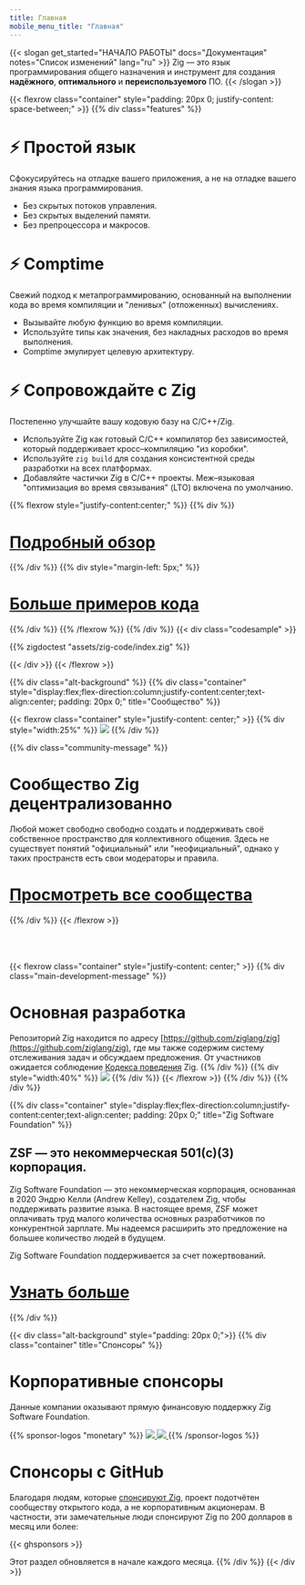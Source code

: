 ```yaml
---
title: Главная
mobile_menu_title: "Главная"
---
```

{{< slogan get_started="НАЧАЛО РАБОТЫ" docs="Документация" notes="Список изменений" lang="ru" >}}
Zig — это язык программирования общего назначения и инструмент для создания **надёжного**, **оптимального** и **переиспользуемого** ПО.
{{< /slogan >}}

{{< flexrow class="container" style="padding: 20px 0; justify-content: space-between;" >}}
{{% div class="features" %}}

# ⚡ Простой язык
Сфокусируйтесь на отладке вашего приложения, а не на отладке вашего знания языка программирования.

- Без скрытых потоков управления.
- Без скрытых выделений памяти.
- Без препроцессора и макросов.

# ⚡ Comptime
Свежий подход к метапрограммированию, основанный на выполнении кода во время компиляции и "ленивых" (отложенных) вычислениях.

- Вызывайте любую функцию во время компиляции.
- Используйте типы как значения, без накладных расходов во время выполнения.
- Comptime эмулирует целевую архитектуру.

# ⚡ Сопровождайте с Zig
Постепенно улучшайте вашу кодовую базу на C/C++/Zig.

- Используйте Zig как готовый C/C++ компилятор без зависимостей, который поддерживает кросс–компиляцию "из коробки".
- Используйте `zig build` для создания консистентной среды разработки на всех платформах.
- Добавляйте частички Zig в C/C++ проекты. Меж–языковая "оптимизация во время связывания" (LTO) включена по умолчанию.

{{% flexrow style="justify-content:center;" %}}
{{% div %}}
<h1>
    <a href="learn/overview/" class="button" style="display: inline;">Подробный обзор</a>
</h1>
{{% /div %}}
{{% div  style="margin-left: 5px;" %}}
<h1>
    <a href="learn/samples/" class="button" style="display: inline;">Больше примеров кода</a>
</h1>
{{% /div %}}
{{% /flexrow %}}
{{% /div %}}
{{< div class="codesample" >}}

{{% zigdoctest "assets/zig-code/index.zig" %}}

{{< /div >}}
{{< /flexrow >}}


{{% div class="alt-background" %}}
{{% div class="container"  style="display:flex;flex-direction:column;justify-content:center;text-align:center; padding: 20px 0;" title="Сообщество" %}}

{{< flexrow class="container" style="justify-content: center;" >}}
{{% div style="width:25%" %}}
<img src="/ziggy.svg" style="max-height: 200px">
{{% /div %}}

{{% div class="community-message" %}}
# Сообщество Zig децентрализованно
Любой может свободно свободно создать и поддерживать своё собственное пространство для коллективного общения.
Здесь не существует понятий "официальный" или "неофициальный", однако у таких пространств есть свои модераторы и правила.

<div style="">
<h1>
	<a href="https://github.com/ziglang/zig/wiki/Community" class="button" style="display: inline;">Просмотреть все сообщества</a>
</h1>
</div>
{{% /div %}}
{{< /flexrow >}}
<div style="height: 50px;"></div>

{{< flexrow class="container" style="justify-content: center;" >}}
{{% div class="main-development-message" %}}
# Основная разработка
Репозиторий Zig находится по адресу [https://github.com/ziglang/zig](https://github.com/ziglang/zig), где мы также содержим систему отслеживания задач и обсуждаем предложения.
От участников ожидается соблюдение [Кодекса поведения](https://github.com/ziglang/zig/blob/master/.github/CODE_OF_CONDUCT.md) Zig.
{{% /div %}}
{{% div style="width:40%" %}}
<img src="/zero.svg" style="max-height: 200px">
{{% /div %}}
{{< /flexrow >}}
{{% /div %}}
{{% /div %}}


{{% div class="container" style="display:flex;flex-direction:column;justify-content:center;text-align:center; padding: 20px 0;" title="Zig Software Foundation" %}}
## ZSF — это некоммерческая 501(c)(3) корпорация.

Zig Software Foundation — это некоммерческая корпорация, основанная в 2020 Эндрю Келли (Andrew Kelley), создателем Zig, чтобы поддерживать развитие языка. В настоящее время, ZSF может оплачивать труд малого количества основных разработчиков по конкурентной зарплате. Мы надеемся расширить это предложение на большее количество людей в будущем.

Zig Software Foundation поддерживается за счет пожертвований.

<h1>
	<a href="zsf/" class="button" style="display:inline;">Узнать больше</a>
</h1>
{{% /div %}}


{{< div class="alt-background" style="padding: 20px 0;">}}
{{% div class="container" title="Спонсоры" %}}
# Корпоративные спонсоры
Данные компании оказывают прямую финансовую поддержку Zig Software Foundation.

{{% sponsor-logos "monetary" %}}
 <a href="https://pex.com" rel="noopener nofollow" target="_blank"><picture>
   <picture>
     <source srcset="/pex-white.svg" media="(prefers-color-scheme: dark)">
     <img src="/pex-dark.svg">
   </picture>
 </a> 
 <a href="https://coil.com" rel="noopener nofollow" target="_blank"><picture>
   <picture>
     <source srcset="/coil-logo-white.svg" media="(prefers-color-scheme: dark)">
     <img src="/coil-logo-black.svg">
   </picture>
 </a>
{{% /sponsor-logos %}}

# Спонсоры с GitHub
Благодаря людям, которые [спонсируют Zig](zsf/), проект подотчётен сообществу открытого кода, а не корпоративным акционерам. В частности, эти замечательные люди спонсируют Zig по 200 долларов в месяц или более:

{{< ghsponsors >}}

Этот раздел обновляется в начале каждого месяца.
{{% /div %}}
{{< /div >}}
